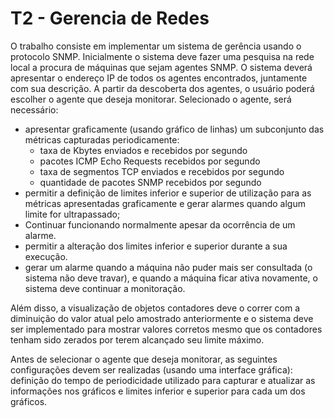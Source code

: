 # T2 - Gerencia de Redes

O  trabalho  consiste  em implementar  um sistema  de  gerência  usando o  protocolo SNMP. 
Inicialmente  o  sistema  deve  fazer  uma  pesquisa  na  rede  local  a  procura de máquinas que sejam agentes SNMP. O sistema deverá apresentar o endereço IP de todos os agentes encontrados, juntamente com sua descrição.
A partir da descoberta dos agentes, o usuário poderá escolher o agente que deseja monitorar. Selecionado o agente, será necessário:

* apresentar  graficamente (usando  gráfico  de  linhas) um  subconjunto  das  métricas capturadas periodicamente:
  * taxa de Kbytes enviados e recebidos por segundo
  * pacotes ICMP Echo Requests recebidos por segundo
  * taxa de segmentos TCP enviados e recebidos por segundo
  * quantidade de pacotes SNMP recebidos por segundo
* permitir  a  definição  de  limites  inferior  e  superior  de  utilização  para  as  métricas apresentadas graficamente e gerar alarmes quando algum limite for ultrapassado;
* Continuar funcionando normalmente apesar da ocorrência de um alarme.
* permitir a alteração dos limites inferior e superior durante a sua execução.
* gerar um alarme quando a máquina não puder mais ser consultada (o sistema não deve travar), e quando a máquina ficar ativa novamente, o sistema deve continuar a monitoração.

Além disso, a  visualização de objetos contadores deve o correr com a diminuição do  valor  atual  pelo  amostrado  anteriormente  e o  sistema  deve  ser implementado para mostrar  valores  corretos  mesmo  que  os  contadores  tenham  sido  zerados  por  terem alcançado seu limite máximo.

Antes de  selecionar  o  agente  que  deseja monitorar,  as  seguintes  configurações devem ser realizadas (usando uma interface gráfica): definição do tempo de  periodicidade utilizado para capturar e atualizar as informações nos gráficos e limites inferior e superior para cada um dos gráficos.
